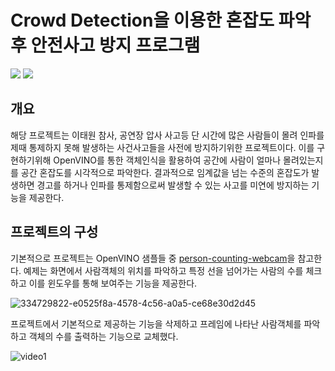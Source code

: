 
# Crowd Detection을 이용한 혼잡도 파악 후 안전사고 방지 프로그램

<img src="https://capsule-render.vercel.app/api?type=waving&color=BDBDC8&height=150&section=header" />

<img src="https://capsule-render.vercel.app/api?type=waving&color=BDBDC8&height=150&section=footer" />

## 개요

해당 프로젝트는 이태원 참사, 공연장 압사 사고등 단 시간에 많은 사람들이 몰려 인파를 제때 통제하지 못해 발생하는 사건사고들을 사전에 방지하기위한 프로젝트이다. 이를 구현하기위해 OpenVINO를 통한 객체인식을 활용하여 공간에 사람이
얼마나 몰려있는지를 공간 혼잡도를 시각적으로 파악한다. 결과적으로 임계값을 넘는 수준의 혼잡도가 발생하면 경고를 하거나 인파를 통제함으로써 발생할 수 있는 사고를 미연에 방지하는 기능을 제공한다.


## 프로젝트의 구성


기본적으로 프로젝트는 OpenVINO 샘플들 중 [person-counting-webcam](https://github.com/openvinotoolkit/openvino_notebooks/tree/latest/notebooks/person-counting-webcam)을 참고한다.
예제는 화면에서 사람객체의 위치를 파악하고 특정 선을 넘어가는 사람의 수를 체크하고 이를 윈도우를 통해 보여주는 기능을 제공한다.


![334729822-e0525f8a-4578-4c56-a0a5-ce68e30d2d45](https://github.com/user-attachments/assets/8038460d-a425-422a-9c7c-cf21291a3823)


프로젝트에서 기본적으로 제공하는 기능을 삭제하고 프레임에 나타난 사람객체를 파악하고 객체의 수를 출력하는 기능으로 교체했다.

![video1](https://github.com/user-attachments/assets/7927c6a7-1f58-4b78-b057-8f2e1867607c)
